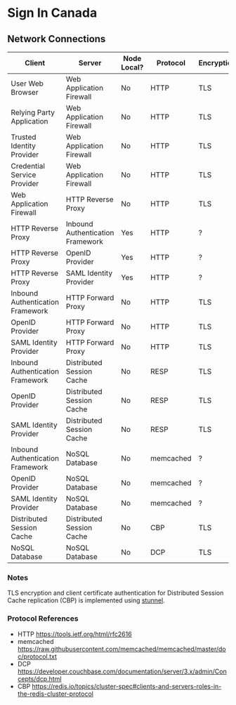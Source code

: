 # Sign In Canada

## Network Connections

|Client|Server|Node Local?|Protocol|Encryption|Server Authentication|Client Authentication|
|------|------|----------|---------|----------|---------------------|---------------------|
|User Web Browser|Web Application Firewall|No|HTTP|TLS|Yes|No|
|Relying Party Application|Web Application Firewall|No|HTTP|TLS|Yes|No|
|Trusted Identity Provider|Web Application Firewall|No|HTTP|TLS|Yes|No|
|Credential Service Provider|Web Application Firewall|No|HTTP|TLS|Yes|No|
|Web Application Firewall|HTTP Reverse Proxy|No|HTTP|TLS|Yes|??|
|HTTP Reverse Proxy|Inbound Authentication Framework|Yes|HTTP|?|?|?|
|HTTP Reverse Proxy|OpenID Provider|Yes|HTTP|?|?|?|
|HTTP Reverse Proxy|SAML Identity Provider|Yes|HTTP|?|?|?|
|Inbound Authentication Framework|HTTP Forward Proxy|No|HTTP|TLS|?|?|
|OpenID Provider|HTTP Forward Proxy|No|HTTP|TLS|?|?|
|SAML Identity Provider|HTTP Forward Proxy|No|HTTP|TLS|?|?|
|Inbound Authentication Framework|Distributed Session Cache|No|RESP|TLS|Yes|Certificate|
|OpenID Provider|Distributed Session Cache|No|RESP|TLS|Yes|Certificate|
|SAML Identity Provider|Distributed Session Cache|No|RESP|TLS|Yes|Certificate|
|Inbound Authentication Framework|NoSQL Database|No|memcached|?|?|?|
|OpenID Provider|NoSQL Database|No|memcached|?|?|?|
|SAML Identity Provider|NoSQL Database|No|memcached|?|?|?|
|Distributed Session Cache|Distributed Session Cache|No|CBP|TLS|Yes|Certificate|
|NoSQL Database|NoSQL Database|No|DCP|TLS|Yes|Certificate|

### Notes

TLS encryption and client certificate authentication for Distributed Session
Cache replication (CBP) is implemented using [stunnel](https://www.stunnel.org).

### Protocol References

* HTTP <https://tools.ietf.org/html/rfc2616>
* memcached <https://raw.githubusercontent.com/memcached/memcached/master/doc/protocol.txt>
* DCP <https://developer.couchbase.com/documentation/server/3.x/admin/Concepts/dcp.html>
* CBP <https://redis.io/topics/cluster-spec#clients-and-servers-roles-in-the-redis-cluster-protocol>
